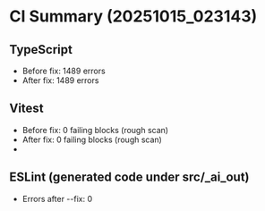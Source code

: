 # CI Summary (20251015_023143)

## TypeScript
- Before fix: 1489 errors
- After  fix: 1489 errors

## Vitest
- Before fix: 0 failing blocks (rough scan)
- After  fix: 0 failing blocks (rough scan)
- 

## ESLint (generated code under src/_ai_out)
- Errors after --fix: 0
